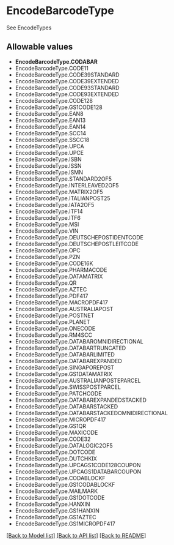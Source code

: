 # EncodeBarcodeType

See EncodeTypes
## Allowable values

* **EncodeBarcodeType.CODABAR**
* EncodeBarcodeType.CODE11
* EncodeBarcodeType.CODE39STANDARD
* EncodeBarcodeType.CODE39EXTENDED
* EncodeBarcodeType.CODE93STANDARD
* EncodeBarcodeType.CODE93EXTENDED
* EncodeBarcodeType.CODE128
* EncodeBarcodeType.GS1CODE128
* EncodeBarcodeType.EAN8
* EncodeBarcodeType.EAN13
* EncodeBarcodeType.EAN14
* EncodeBarcodeType.SCC14
* EncodeBarcodeType.SSCC18
* EncodeBarcodeType.UPCA
* EncodeBarcodeType.UPCE
* EncodeBarcodeType.ISBN
* EncodeBarcodeType.ISSN
* EncodeBarcodeType.ISMN
* EncodeBarcodeType.STANDARD2OF5
* EncodeBarcodeType.INTERLEAVED2OF5
* EncodeBarcodeType.MATRIX2OF5
* EncodeBarcodeType.ITALIANPOST25
* EncodeBarcodeType.IATA2OF5
* EncodeBarcodeType.ITF14
* EncodeBarcodeType.ITF6
* EncodeBarcodeType.MSI
* EncodeBarcodeType.VIN
* EncodeBarcodeType.DEUTSCHEPOSTIDENTCODE
* EncodeBarcodeType.DEUTSCHEPOSTLEITCODE
* EncodeBarcodeType.OPC
* EncodeBarcodeType.PZN
* EncodeBarcodeType.CODE16K
* EncodeBarcodeType.PHARMACODE
* EncodeBarcodeType.DATAMATRIX
* EncodeBarcodeType.QR
* EncodeBarcodeType.AZTEC
* EncodeBarcodeType.PDF417
* EncodeBarcodeType.MACROPDF417
* EncodeBarcodeType.AUSTRALIAPOST
* EncodeBarcodeType.POSTNET
* EncodeBarcodeType.PLANET
* EncodeBarcodeType.ONECODE
* EncodeBarcodeType.RM4SCC
* EncodeBarcodeType.DATABAROMNIDIRECTIONAL
* EncodeBarcodeType.DATABARTRUNCATED
* EncodeBarcodeType.DATABARLIMITED
* EncodeBarcodeType.DATABAREXPANDED
* EncodeBarcodeType.SINGAPOREPOST
* EncodeBarcodeType.GS1DATAMATRIX
* EncodeBarcodeType.AUSTRALIANPOSTEPARCEL
* EncodeBarcodeType.SWISSPOSTPARCEL
* EncodeBarcodeType.PATCHCODE
* EncodeBarcodeType.DATABAREXPANDEDSTACKED
* EncodeBarcodeType.DATABARSTACKED
* EncodeBarcodeType.DATABARSTACKEDOMNIDIRECTIONAL
* EncodeBarcodeType.MICROPDF417
* EncodeBarcodeType.GS1QR
* EncodeBarcodeType.MAXICODE
* EncodeBarcodeType.CODE32
* EncodeBarcodeType.DATALOGIC2OF5
* EncodeBarcodeType.DOTCODE
* EncodeBarcodeType.DUTCHKIX
* EncodeBarcodeType.UPCAGS1CODE128COUPON
* EncodeBarcodeType.UPCAGS1DATABARCOUPON
* EncodeBarcodeType.CODABLOCKF
* EncodeBarcodeType.GS1CODABLOCKF
* EncodeBarcodeType.MAILMARK
* EncodeBarcodeType.GS1DOTCODE
* EncodeBarcodeType.HANXIN
* EncodeBarcodeType.GS1HANXIN
* EncodeBarcodeType.GS1AZTEC
* EncodeBarcodeType.GS1MICROPDF417

[[Back to Model list]](../README.md#documentation-for-models) [[Back to API list]](../README.md#documentation-for-api-endpoints) [[Back to README]](../README.md)

